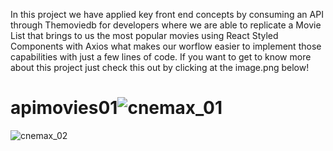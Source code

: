 In this project we have applied key front end concepts by consuming an API through Themoviedb for developers where we are able to replicate a Movie List that brings to us the most popular movies using React Styled Components with Axios what makes our worflow easier  to implement those capabilities with just a few lines of code.
If you want to get to know more about this project just check this out by clicking at the image.png below!  

# apimovies01![cnemax_01](https://user-images.githubusercontent.com/85713266/176509442-138f61cc-f32e-4146-97fc-4f002f8a2958.png)
![cnemax_02](https://user-images.githubusercontent.com/85713266/176509899-c3d3f6e4-501d-482d-9ad4-67e89fc6c81f.png)

